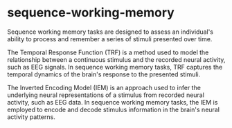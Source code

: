 # sequence-working-memory

Sequence working memory tasks are designed to assess an individual's ability to process and remember a series of stimuli presented over time.

The Temporal Response Function (TRF) is a method used to model the relationship between a continuous stimulus and the recorded neural activity, such as EEG signals. In sequence working memory tasks, TRF captures the temporal dynamics of the brain's response to the presented stimuli.

The Inverted Encoding Model (IEM) is an approach used to infer the underlying neural representations of a stimulus from recorded neural activity, such as EEG data. In sequence working memory tasks, the IEM is employed to encode and decode stimulus information in the brain's neural activity patterns.
